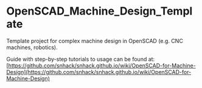 # OpenSCAD_Machine_Design_Template

Template project for complex machine design in OpenSCAD (e.g. CNC machines, robotics).

Guide with step-by-step tutorials to usage can be found at:
[https://github.com/snhack/snhack.github.io/wiki/OpenSCAD-for-Machine-Design](https://github.com/snhack/snhack.github.io/wiki/OpenSCAD-for-Machine-Design)
